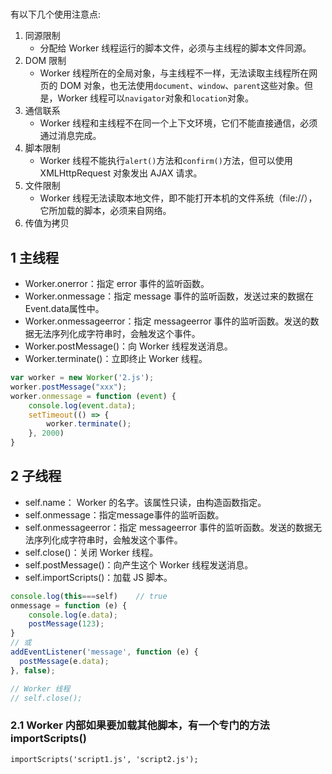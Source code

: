 #

有以下几个使用注意点:

1. 同源限制
    - 分配给 Worker 线程运行的脚本文件，必须与主线程的脚本文件同源。
2. DOM 限制
   - Worker 线程所在的全局对象，与主线程不一样，无法读取主线程所在网页的 DOM 对象，也无法使用`document`、`window`、`parent`这些对象。但是，Worker 线程可以`navigator`对象和`location`对象。
3. 通信联系
    - Worker 线程和主线程不在同一个上下文环境，它们不能直接通信，必须通过消息完成。
4. 脚本限制
   - Worker 线程不能执行`alert()`方法和`confirm()`方法，但可以使用 XMLHttpRequest 对象发出 AJAX 请求。
5. 文件限制
   - Worker 线程无法读取本地文件，即不能打开本机的文件系统（file://），它所加载的脚本，必须来自网络。
6. 传值为拷贝

## 1 主线程

- Worker.onerror：指定 error 事件的监听函数。
- Worker.onmessage：指定 message 事件的监听函数，发送过来的数据在Event.data属性中。
- Worker.onmessageerror：指定 messageerror 事件的监听函数。发送的数据无法序列化成字符串时，会触发这个事件。
- Worker.postMessage()：向 Worker 线程发送消息。
- Worker.terminate()：立即终止 Worker 线程。

```js
var worker = new Worker('2.js');
worker.postMessage("xxx");
worker.onmessage = function (event) {
    console.log(event.data);
    setTimeout(() => {
        worker.terminate();
    }, 2000)
}
```

## 2 子线程

- self.name： Worker 的名字。该属性只读，由构造函数指定。
- self.onmessage：指定message事件的监听函数。
- self.onmessageerror：指定 messageerror 事件的监听函数。发送的数据无法序列化成字符串时，会触发这个事件。
- self.close()：关闭 Worker 线程。
- self.postMessage()：向产生这个 Worker 线程发送消息。
- self.importScripts()：加载 JS 脚本。

```js
console.log(this===self)    // true
onmessage = function (e) {
    console.log(e.data);
    postMessage(123);
}
// 或
addEventListener('message', function (e) {
  postMessage(e.data);
}, false);

// Worker 线程
// self.close();
```

### 2.1 Worker 内部如果要加载其他脚本，有一个专门的方法importScripts()

`importScripts('script1.js', 'script2.js');`
